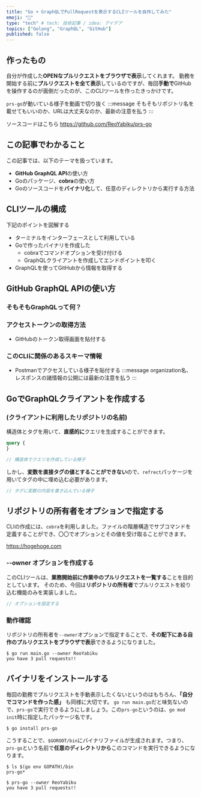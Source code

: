 ```yaml
---
title: "Go + GraphQLでPullRequestを表示するCLIツールを自作してみた"
emoji: "🍣"
type: "tech" # tech: 技術記事 / idea: アイデア
topics: ["Golang", "GraphQL", "GitHub"]
published: false
---
```


## 作ったもの
自分が作成した**OPENなプルリクエストをブラウザで表示**してくれます。
勤務を開始する前に**プルリクエストを全て表示**しているのですが、毎回**手動で**GitHubを操作するのが面倒だったのが、このCLIツールを作ったきっかけです。

`prs-go`が動いている様子を動画で切り抜く
:::message
そもそもリポジトリ名を載せてもいいのか、URLは大丈夫なのか、最新の注意を払う
:::

ソースコードはこちら
https://github.com/ReoYabiku/prs-go

## この記事でわかること
この記事では、以下のテーマを扱っています。
- **GitHub GraphQL API**の使い方
- Goのパッケージ、**cobra**の使い方
- Goのソースコードを**バイナリ化**して、任意のディレクトリから実行する方法

## CLIツールの構成
下記のポイントを図解する
- ターミナルをインターフェースとして利用している
- Goで作ったバイナリを作成した
  - cobraでコマンドオプションを受け付ける
  - GraphQLクライアントを作成してエンドポイントを叩く
- GraphQLを使ってGitHubから情報を取得する

## GitHub GraphQL APIの使い方

### そもそもGraphQLって何？

### アクセストークンの取得方法
- GitHubのトークン取得画面を貼付する

### このCLIに関係のあるスキーマ情報
- Postmanでアクセスしている様子を貼付する
:::message
organization名、レスポンスの諸情報の公開には最新の注意を払う
:::

## GoでGraphQLクライアントを作成する

### (クライアントに利用したリポジトリの名前)
構造体とタグを用いて、**直感的に**クエリを生成することができます。

```graphql
query {
}
```

```go
// 構造体でクエリを作成している様子
```

しかし、**変数を直接タグの値とすることができない**ので、`refrect`パッケージを用いてタグの中に埋め込む必要があります。

```go
// タグに変数の内容を書き込んでいる様子
```

## リポジトリの所有者をオプションで指定する
CLIの作成には、`cobra`を利用しました。ファイルの階層構造でサブコマンドを定義することができ、〇〇でオプションとその値を受け取ることができます。

https://hogehoge.com

### --owner オプションを作成する
このCLIツールは、**業務開始前に作業中のプルリクエストを一覧する**ことを目的としています。
そのため、今回は**リポジトリの所有者**でプルリクエストを絞り込む機能のみを実装しました。

```go
// オプションを設定する
```

### 動作確認
リポジトリの所有者を`--owner`オプションで指定することで、**その配下にある自作のプルリクエストをブラウザで表示**できるようになりました。

```shell
$ go run main.go --owner ReoYabiku
you have 3 pull requests!!
```

## バイナリをインストールする
毎回の勤務でプルリクエストを手動表示したくないというのはもちろん、**「自分でコマンドを作った感」** も同様に大切です。
`go run main.go`だと味気ないので、`prs-go`で実行できるようにしましょう。この`prs-go`というのは、`go mod init`時に指定したパッケージ名です。

```shell
$ go install prs-go
```

こうすることで、`$GOROOT/bin`にバイナリファイルが生成されます。つまり、`prs-go`という名前で**任意のディレクトリから**このコマンドを実行できるようになります。

```shell
$ ls $(go env GOPATH)/bin
prs-go*

$ prs-go --owner ReoYabiku
you have 3 pull requests!!
```
